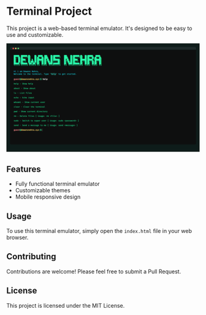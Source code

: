 # Terminal Project

This project is a web-based terminal emulator. It's designed to be easy to use and customizable.

![Project Image](ss.png)

## Features

- Fully functional terminal emulator
- Customizable themes
- Mobile responsive design

## Usage

To use this terminal emulator, simply open the `index.html` file in your web browser.

## Contributing

Contributions are welcome! Please feel free to submit a Pull Request.

## License

This project is licensed under the MIT License.